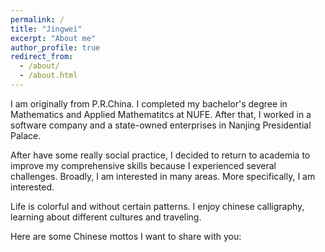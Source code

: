```yaml
---
permalink: /
title: "Jingwei"
excerpt: "About me"
author_profile: true
redirect_from: 
  - /about/
  - /about.html
---
```


I am originally from P.R.China. I completed my bachelor's degree in Mathematics and Applied Mathematitcs at NUFE. After that, I worked in a software company and a state-owned enterprises in Nanjing Presidential Palace.

After have some really social practice, I decided to return to academia to improve my comprehensive skills because I experienced several challenges. Broadly, I am interested in many areas. More specifically, I am interested.

Life is colorful and without certain patterns. I enjoy chinese calligraphy, learning about different cultures and traveling.

Here are some Chinese mottos I want to share with you:

